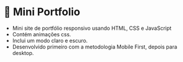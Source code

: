 # 💼 Mini Portfolio

- Mini site de portfólio responsivo usando HTML, CSS e JavaScript
- Contém animações css.
- Inclui um modo claro e escuro.
- Desenvolvido primeiro com a metodologia Mobile First, depois para desktop.
